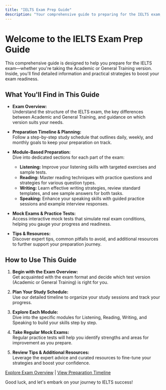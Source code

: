 ```yaml
---
title: "IELTS Exam Prep Guide"
description: "Your comprehensive guide to preparing for the IELTS exam, including strategies, timelines, and practice tests."
---
```


# Welcome to the IELTS Exam Prep Guide

This comprehensive guide is designed to help you prepare for the IELTS exam—whether you're taking the Academic or General Training version. Inside, you'll find detailed information and practical strategies to boost your exam readiness.

## What You'll Find in This Guide

- **Exam Overview:**  
  Understand the structure of the IELTS exam, the key differences between Academic and General Training, and guidance on which version suits your needs.

- **Preparation Timeline & Planning:**  
  Follow a step-by-step study schedule that outlines daily, weekly, and monthly goals to keep your preparation on track.

- **Module-Based Preparation:**  
  Dive into dedicated sections for each part of the exam:
  - **Listening:** Improve your listening skills with targeted exercises and sample tests.
  - **Reading:** Master reading techniques with practice questions and strategies for various question types.
  - **Writing:** Learn effective writing strategies, review standard templates, and see sample answers for both tasks.
  - **Speaking:** Enhance your speaking skills with guided practice sessions and example interview responses.

- **Mock Exams & Practice Tests:**  
  Access interactive mock tests that simulate real exam conditions, helping you gauge your progress and readiness.

- **Tips & Resources:**  
  Discover expert tips, common pitfalls to avoid, and additional resources to further support your preparation journey.

## How to Use This Guide

1. **Begin with the Exam Overview:**  
   Get acquainted with the exam format and decide which test version (Academic or General Training) is right for you.

2. **Plan Your Study Schedule:**  
   Use our detailed timeline to organize your study sessions and track your progress.

3. **Explore Each Module:**  
   Dive into the specific modules for Listening, Reading, Writing, and Speaking to build your skills step by step.

4. **Take Regular Mock Exams:**  
   Regular practice tests will help you identify strengths and areas for improvement as you prepare.

5. **Review Tips & Additional Resources:**  
   Leverage the expert advice and curated resources to fine-tune your strategies and boost your confidence.

[Explore Exam Overview](/ielts-prep/exam-overview) | [View Preparation Timeline](/ielts-prep/preparation-timeline)

Good luck, and let's embark on your journey to IELTS success!
